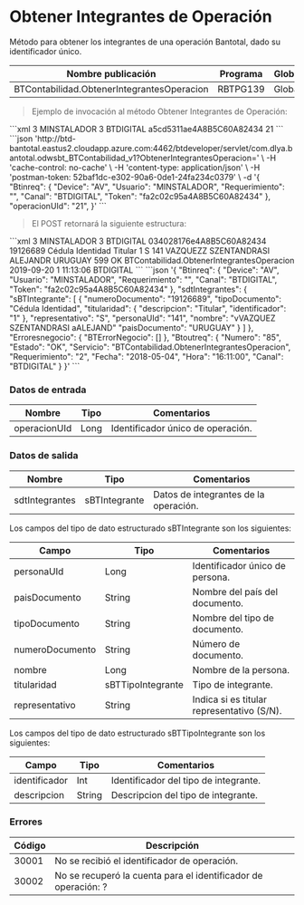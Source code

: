 # Obtener Integrantes de Operación 

Método para obtener los integrantes de una operación Bantotal, dado su identificador único. 

Nombre publicación | Programa | Global/País 
--------- | ----------- | ----------- 
BTContabilidad.ObtenerIntegrantesOperacion | RBTPG139 | Global 

> Ejemplo de invocación al método Obtener Integrantes de Operación: 

<code-group> 
<code-block title="XML" active> 
```xml 
<soapenv:Envelope xmlns:soapenv="http://schemas.xmlsoap.org/soap/envelope/" xmlns:bts="http://uy.com.dlya.bantotal/BTSOA/"> 
   <soapenv:Header/> 
   <soapenv:Body> 
      <bts:BTContabilidad.ObtenerIntegrantesOperacion> 
         <bts:Btinreq> 
            <bts:Device>3</bts:Device> 
            <bts:Usuario>MINSTALADOR</bts:Usuario> 
            <bts:Requerimiento>3</bts:Requerimiento> 
            <bts:Canal>BTDIGITAL</bts:Canal> 
            <bts:Token>a5cd5311ae4A8B5C60A82434</bts:Token> 
         </bts:Btinreq> 
         <bts:operacionUId>21</bts:operacionUId> 
      </bts:BTContabilidad.ObtenerIntegrantesOperacion> 
   </soapenv:Body> 
</soapenv:Envelope> 
``` 
</code-block> 

<code-block title="JSON"> 
```json 
  'http://btd-bantotal.eastus2.cloudapp.azure.com:4462/btdeveloper/servlet/com.dlya.bantotal.odwsbt_BTContabilidad_v1?ObtenerIntegrantesOperacion=' \ 
  -H 'cache-control: no-cache' \ 
  -H 'content-type: application/json' \ 
  -H 'postman-token: 52baf1dc-e302-90a6-0de1-24fa234c0379' \ 
  -d '{ 
	"Btinreq": { 
		"Device": "AV", 
		"Usuario": "MINSTALADOR", 
		"Requerimiento": "", 
		"Canal": "BTDIGITAL", 
		"Token": "fa2c02c95a4A8B5C60A82434" 
	}, 
	"operacionUId": "21", 
}' 
``` 
</code-block> 
</code-group> 

> El POST retornará la siguiente estructura: 

<code-group> 
<code-block title="XML" active> 
```xml 
<SOAP-ENV:Envelope xmlns:SOAP-ENV="http://schemas.xmlsoap.org/soap/envelope/" xmlns:xsd="http://www.w3.org/2001/XMLSchema" xmlns:SOAP-ENC="http://schemas.xmlsoap.org/soap/encoding/" xmlns:xsi="http://www.w3.org/2001/XMLSchema-instance"> 
   <SOAP-ENV:Body> 
      <BTContabilidad.ObtenerIntegrantesOperacionResponse xmlns="http://uy.com.dlya.bantotal/BTSOA/"> 
         <Btinreq> 
            <Device>3</Device> 
            <Usuario>MINSTALADOR</Usuario> 
            <Requerimiento>3</Requerimiento> 
            <Canal>BTDIGITAL</Canal> 
            <Token>034028176e4A8B5C60A82434</Token> 
         </Btinreq> 
         <sdtIntegrantes> 
            <sBTIntegrante> 
               <numeroDocumento>19126689</numeroDocumento> 
               <tipoDocumento>Cédula Identidad</tipoDocumento> 
               <titularidad> 
                  <descripcion>Titular</descripcion> 
                  <identificador>1</identificador> 
               </titularidad> 
               <representativo>S</representativo> 
               <personaUId>141</personaUId> 
               <nombre>VAZQUEZZ SZENTANDRASI ALEJANDR</nombre> 
               <paisDocumento>URUGUAY</paisDocumento> 
            </sBTIntegrante> 
         </sdtIntegrantes> 
         <Erroresnegocio></Erroresnegocio> 
         <Btoutreq> 
            <Numero>599</Numero> 
            <Estado>OK</Estado> 
            <Servicio>BTContabilidad.ObtenerIntegrantesOperacion</Servicio> 
            <Fecha>2019-09-20</Fecha> 
            <Requerimiento>1</Requerimiento> 
            <Hora>11:13:06</Hora> 
            <Canal>BTDIGITAL</Canal> 
         </Btoutreq> 
      </BTContabilidad.ObtenerIntegrantesOperacionResponse> 
   </SOAP-ENV:Body> 
</SOAP-ENV:Envelope> 
``` 
</code-block> 

<code-block title="JSON"> 
```json 
'{ 
	"Btinreq": { 
		"Device": "AV", 
		"Usuario": "MINSTALADOR", 
		"Requerimiento": "", 
		"Canal": "BTDIGITAL", 
		"Token": "fa2c02c95a4A8B5C60A82434" 
	}, 
    "sdtIntegrantes": { 
        "sBTIntegrante": [ 
            { 
				"numeroDocumento": "19126689", 
				"tipoDocumento": "Cédula Identidad", 
                "titularidad": { 
                    "descripcion": "Titular", 
                    "identificador": "1" 
                }, 
                "representativo": "S", 
                "personaUId": "141", 
                "nombre": "vVAZQUEZ SZENTANDRASI aALEJAND" 
				"paisDocumento": "URUGUAY" 
            } 
        ] 
    }, 
    "Erroresnegocio": { 
        "BTErrorNegocio": [] 
    }, 
    "Btoutreq": { 
        "Numero": "85", 
        "Estado": "OK", 
        "Servicio": "BTContabilidad.ObtenerIntegrantesOperacion", 
        "Requerimiento": "2", 
        "Fecha": "2018-05-04", 
        "Hora": "16:11:00", 
        "Canal": "BTDIGITAL" 
    } 
}' 
``` 
</code-block> 
</code-group>  

### Datos de entrada 

Nombre | Tipo | Comentarios 
--------- | ----------- | ----------- 
operacionUId | Long | Identificador único de operación.  

### Datos de salida 

Nombre | Tipo | Comentarios 
--------- | ----------- | ----------- 
sdtIntegrantes | sBTIntegrante | Datos de integrantes de la operación. 

Los campos del tipo de dato estructurado sBTIntegrante son los siguientes: 

Campo | Tipo | Comentarios 
--------- | ----------- | ----------- 
personaUId | Long | Identificador único de persona. 
paisDocumento | String | Nombre del país del documento. 
tipoDocumento | String | Nombre del tipo de documento. 
numeroDocumento | String | Número de documento. 
nombre | Long | Nombre de la persona. 
titularidad | sBTTipoIntegrante | Tipo de integrante. 
representativo | String | Indica si es titular representativo (S/N). 

Los campos del tipo de dato estructurado sBTTipoIntegrante son los siguientes: 

Campo | Tipo | Comentarios 
--------- | ----------- | ----------- 
identificador | Int | Identificador del tipo de integrante. 
descripcion | String | Descripcion del tipo de integrante. 

### Errores 

Código | Descripción 
--------- | ----------- 
30001 | No se recibió el identificador de operación. 
30002 | No se recuperó la cuenta para el identificador de operación: ? 

 
